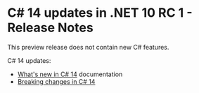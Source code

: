 # C# 14 updates in .NET 10 RC 1 - Release Notes

This preview release does not contain new C# features.

C# 14 updates:

- [What's new in C# 14](https://learn.microsoft.com/dotnet/csharp/whats-new/csharp-14) documentation
- [Breaking changes in C# 14](https://learn.microsoft.com/dotnet/csharp/whats-new/breaking-changes/compiler%20breaking%20changes%20-%20dotnet%2010)

